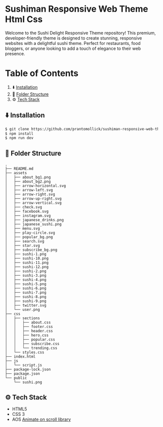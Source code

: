 # Sushiman Responsive Web Theme Html Css

Welcome to the Sushi Delight Responsive Theme repository! This premium, developer-friendly theme is designed to create stunning, responsive websites with a delightful sushi theme. Perfect for restaurants, food bloggers, or anyone looking to add a touch of elegance to their web presence.

# Table of Contents

1. ⬇️ [Installation](#installation)
2. 📂 [Folder Structure](#folder-structure)
3. ⚙️ [Tech Stack](#tack-stack)

## <a name="installation">⬇️ Installation</a>

```bash
$ git clone https://github.com/prantomollick/sushiman-responsive-web-theme-html-css.git
$ npm install
$ npm run dev
```

## <a name="folder-structure">📂 Folder Structure</a>

```
.
├── README.md
├── assets
│   ├── about_bg1.png
│   ├── about_bg2.png
│   ├── arrow-horizontal.svg
│   ├── arrow-left.svg
│   ├── arrow-right.svg
│   ├── arrow-up-right.svg
│   ├── arrow-vertical.svg
│   ├── check.svg
│   ├── facebook.svg
│   ├── instagram.svg
│   ├── japanese_drinks.png
│   ├── japanese_sushi.png
│   ├── menu.svg
│   ├── play-circle.svg
│   ├── popular_bg.png
│   ├── search.svg
│   ├── star.svg
│   ├── subscribe_bg.png
│   ├── sushi-1.png
│   ├── sushi-10.png
│   ├── sushi-11.png
│   ├── sushi-12.png
│   ├── sushi-2.png
│   ├── sushi-3.png
│   ├── sushi-4.png
│   ├── sushi-5.png
│   ├── sushi-6.png
│   ├── sushi-7.png
│   ├── sushi-8.png
│   ├── sushi-9.png
│   ├── twitter.svg
│   └── user.png
├── css
│   ├── sections
│   │   ├── about.css
│   │   ├── footer.css
│   │   ├── header.css
│   │   ├── hero.css
│   │   ├── popular.css
│   │   ├── subscribe.css
│   │   └── trending.css
│   └── styles.css
├── index.html
├── js
│   └── script.js
├── package-lock.json
├── package.json
└── public
    └── sushi.png
```

## <a name="tack-stack">⚙️ Tech Stack</a>

-   HTML5
-   CSS 3
-   AOS [Animate on scroll library](https://www.npmjs.com/package/aos)
